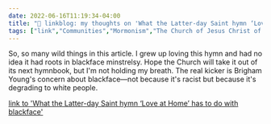 ```yaml
---
date: 2022-06-16T11:19:34-04:00
title: "🔗 linkblog: my thoughts on 'What the Latter-day Saint hymn ‘Love at Home’ has to do with blackface'"
tags: ["link","Communities","Mormonism","The Church of Jesus Christ of Latter-day Saints","Brigham Young","blackface","racism"]
---
```

So, so many wild things in this article. I grew up loving this hymn and had no idea it had roots in blackface minstrelsy. Hope the Church will take it out of its next hymnbook, but I'm not holding my breath. The real kicker is Brigham Young's concern about blackface—not because it's racist but because it's degrading to white people.
 

[link to 'What the Latter-day Saint hymn ‘Love at Home’ has to do with blackface'](https://www.sltrib.com/religion/2022/06/12/what-latter-day-saint/)
